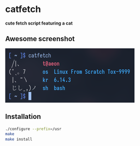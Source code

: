 # catfetch

**cute fetch script featuring a cat**

## Awesome screenshot
![catfetch in action](screenshot.png?raw=true "catfetch")

## Installation
```bash
./configure --prefix=/usr
make
make install
```
